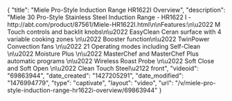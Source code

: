 {
    "title": "Miele Pro-Style Induction Range HR1622I Overview",
    "description": "Miele 30  Pro-Style Stainless Steel Induction Range - HR1622 I - http:\/\/abt.com\/product\/87561\/Miele-HR1622I.html\n\nFeatures:\n\u2022 M Touch controls and backlit knobs\n\u2022 EasyClean Ceran surface with 4 variable cooking zones \n\u2022 Booster function\n\u2022 TwinPower Convection fans \n\u2022 21 Operating modes including Self-Clean \n\u2022 Moisture Plus \n\u2022 MasterChef and MasterChef Plus automatic programs \n\u2022 Wireless Roast Probe \n\u2022 Soft Close and Soft Open \n\u2022 Clean Touch Steel\u2122 front",
    "videoid": "69863944",
    "date_created": "1427205291",
    "date_modified": "1476994779",
    "type": "captivate",
    "layout": "video",
    "url": "\/v\/miele-pro-style-induction-range-hr1622i-overview\/69863944"
}